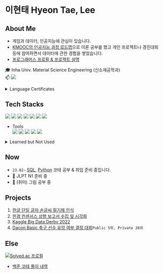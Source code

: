 # 이현태 Hyeon Tae, Lee

## About Me  
- 게임과 데이터, 인공지능에 관심이 있습니다. 
- [KMOOC의 인공지능 과정 로드맵](http://www.kmooc.kr/roadmap_view/2/)으로 이론 공부를 했고 개인 프로젝트나 경진대회 등에 참여하면서 데이터에 관한 경험을 쌓았습니다.  
- [프로그래머스 프로필 & 프로젝트 설명](https://career.programmers.co.kr/pr/dowrave_9247)  
  
  
:mortar_board: Inha Univ. Material Science Engineering (신소재공학과)  
:mailbox: <img src="https://img.shields.io/badge/dowrave@gmail.com-EA4335?style=flat-square&logo=Gmail&logoColor=white"/>  
<details>
  <summary>Language Certificates</summary>  
  
 :abc: TOEIC SPEAKING `LEVEL7` <sub><sup>210714</sup></sub>  /~~TOEIC `945`~~ <sub><sup>expired</sup></sub>
 
:japan: JLPT `N3` <sub><sup>180121</sup></sub>  
 </details>


## Tech Stacks

<img src="https://img.shields.io/badge/Python-3776AB?style=flat&logo=Python&logoColor=white"/> <img src="https://img.shields.io/badge/PostgreSQL-4169E1?style=flat&logo=PostgreSQL&logoColor=white"> <img src="https://img.shields.io/badge/scikit_learn-F7931E?style=flat&logo=scikit-learn&logoColor=white"/> <img src="https://img.shields.io/badge/Tensorflow-FF6F00?style=flat&logo=Tensorflow&logoColor=white"/> <img src="https://img.shields.io/badge/OpenCV-5C3EE8?style=flat&logo=opencv&logoColor=5C3EE8"/> <img src="https://img.shields.io/badge/Docker-2496ED?style=flat&logo=docker&logoColor=white"/> <img src="https://img.shields.io/badge/Linux-FCC624?style=flat&logo=linux&logoColor=white"> 

- Tools  
  <img src="https://img.shields.io/badge/Jupyter-F37626?style=flat&logo=Jupyter&logoColor=white"/>  <img src="https://img.shields.io/badge/Ubuntu-E95420?style=flat&logo=Ubuntu&logoColor=white"> <img src="https://img.shields.io/badge/VisualStudioCode-007ACC?style=flat&logo=visualstudiocode&logoColor=white"/> <img src="https://img.shields.io/badge/GoogleColab-F9AB00?style=flat&logo=googlecolab&logoColor=white"/>  <img src="https://img.shields.io/badge/Git-F05032?style=flat&logo=git&logoColor=white"/> 

<details>
  <summary>Learned but Not Used</summary>
  <img src="https://img.shields.io/badge/C++-00599C?style=flat&logo=cplusplus&logoColor=white"/> <img src="https://img.shields.io/badge/Go-00ADD8?style=flat&logo=Go&logoColor=white"/> <img src="https://img.shields.io/badge/R-276DC3?style=flat&logo=r&logoColor=white"/> <img src="https://img.shields.io/badge/Django-092E20?style=flat&logo=Django&logoColor=white"/> <img src="https://img.shields.io/badge/HTML5-E34F26?style=flat&logo=HTML5&logoColor=white"/> <img src="https://img.shields.io/badge/CSS-1572B6?style=flat&logo=CSS3&logoColor=white"/> 
</details>

## Now 

- `23.02~` [SQL](https://school.programmers.co.kr/learn/challenges?tab=sql_practice_kit), [Python](https://www.acmicpc.net/step) 코테 공부 & 취업 준비 중입니다.
- :japan: JLPT N1 준비 중
- :art: (취미) 그림 공부 중 

## Projects
1. [한글 단일 글자 손글씨 필기체 인식](https://github.com/dowrave/Project01_HandWriting)
2. [한경 컨센서스 상향 보고서 수집 및 시각화](https://github.com/dowrave/Project02_Hankyung)
3. [Kaggle Big Data Derby 2022](https://www.kaggle.com/code/hyeontaelee/2022-derby-eda-last)
4. [Dacon Basic 축구 선수 유망 여부 결정 대회](https://github.com/dowrave/Data_Analysis_Projects/blob/main/3.%20Dacon_SoccerPlayerProspect/Dacon_total_final.ipynb)`Public 5위, Private 26위`

## Else  
[![Solved.ac
프로필](http://mazassumnida.wtf/api/mini/generate_badge?boj=dowrave)](https://solved.ac/dowrave)  
- [백준 코테 풀이 내역](https://www.acmicpc.net/user/dowrave)
